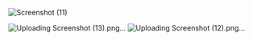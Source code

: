 ![Screenshot (11)](https://github.com/user-attachments/assets/8b1957ac-c816-4e66-a833-1e3a8b0e8d70)



![Uploading Screenshot (13).png…]()
![Uploading Screenshot (12).png…]()
